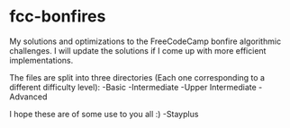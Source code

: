 # fcc-bonfires
<html>
My solutions and optimizations to the FreeCodeCamp bonfire algorithmic challenges. I will update the solutions if I come up with more efficient implementations.

The files are split into three directories (Each one corresponding to a different difficulty level):
-Basic
-Intermediate
-Upper Intermediate
-Advanced

I hope these are of some use to you all :)
-Stayplus

</html>
